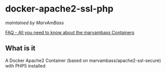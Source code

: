 # docker-apache2-ssl-php
_maintained by MarvAmBass_

[FAQ - All you need to know about the marvambass Containers](https://marvin.im/docker-faq-all-you-need-to-know-about-the-marvambass-containers/)

## What is it

A Docker Apache2 Container (based on marvambass/apache2-ssl-secure) with PHP5 installed
